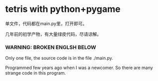 # tetris with python+pygame

单文件，代码都在main.py里，打开即可。

几年前的初学产物，有大量绿皮代码，尽请谅解。

### WARNING: BROKEN ENGLSH BELOW

Only one file, the source code is in the file ./main.py.

Programmed few years ago when I was a newcomer. So there are many strange code in this program.
